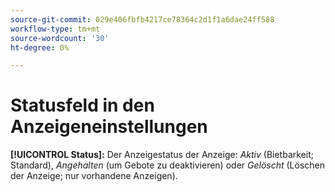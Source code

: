```yaml
---
source-git-commit: 029e406fbfb4217ce78364c2d1f1a6dae24ff588
workflow-type: tm+mt
source-wordcount: '30'
ht-degree: 0%

---
```

# Statusfeld in den Anzeigeneinstellungen

**[!UICONTROL Status]:** Der Anzeigestatus der Anzeige: *Aktiv* (Bietbarkeit; Standard), *Angehalten* (um Gebote zu deaktivieren) oder *Gelöscht* (Löschen der Anzeige; nur vorhandene Anzeigen).
